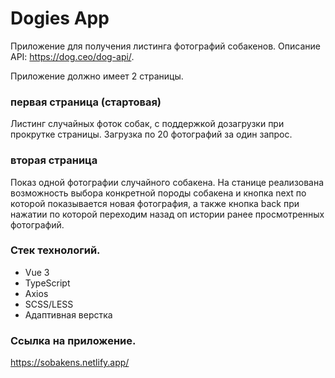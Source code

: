 
# Dogies App

Приложение для получения листинга фотографий собакенов.
Описание API: https://dog.ceo/dog-api/. 

Приложение должно имеет 2 страницы.
### первая страница (стартовая)
Листинг случайных фоток собак, с поддержкой дозагрузки при прокрутке страницы. Загрузка по 20 фотографий за один запрос.
### вторая страница
Показ одной фотографии случайного собакена.
На станице реализована возможность выбора конкретной породы собакена и кнопка next по которой показывается новая фотография, а также
кнопка back при нажатии по которой переходим назад оп истории ранее просмотренных фотографий.

### Стек технологий.
- Vue 3
- TypeScript
- Axios
- SCSS/LESS
- Адаптивная верстка

### Ссылка на приложение.
https://sobakens.netlify.app/